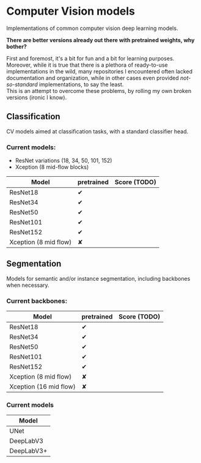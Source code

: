 # Computer Vision models
Implementations of common computer vision deep learning models.


**There are better versions already out there with pretrained weights, why bother?**

First and foremost, it's a bit for fun and a bit for learning purposes. \
Moreover, while it is true that there is a plethora of ready-to-use implementations in the wild, many repositories I encountered often lacked documentation and organization, while in other cases even provided *not-so-standard* implementations, to say the least. \
This is an attempt to overcome these problems, by rolling my own broken versions (ironic I know).

## Classification
CV models aimed at classification tasks, with a standard classifier head.

### Current models:
- ResNet variations (18, 34, 50, 101, 152)
- Xception (8 mid-flow blocks)

| Model                | pretrained  | Score (TODO)      |
|----------------------|-------------|-------------------|
| ResNet18             | ✔           |                   |
| ResNet34             | ✔           |                   |
| ResNet50             | ✔           |                   |
| ResNet101            | ✔           |                   |
| ResNet152            | ✔           |                   |
| Xception (8 mid flow)| ✘           |                   |

## Segmentation
Models for semantic and/or instance segmentation, including backbones when necessary.

### Current backbones:
| Model                 | pretrained  | Score (TODO)      |
|-----------------------|-------------|-------------------|
| ResNet18              | ✔           |                   |
| ResNet34              | ✔           |                   |
| ResNet50              | ✔           |                   |
| ResNet101             | ✔           |                   |
| ResNet152             | ✔           |                   |
| Xception (8 mid flow) | ✘           |                   |
| Xception (16 mid flow)| ✘           |                   |


### Current models
| Model                 |
|-----------------------|
| UNet                  |
| DeepLabV3             |
| DeepLabV3+            |
